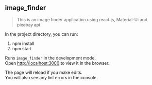 ## image_finder
> This is an image finder application using react.js, Material-Ui and pixabay api

In the project directory, you can run:
1. npm install
2. npm start

Runs `image_finder` in the development mode.<br />
Open [http://localhost:3000](http://localhost:3000) to view it in the browser.

The page will reload if you make edits.<br />
You will also see any lint errors in the console.

